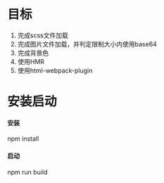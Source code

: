 目标
=====
1. 完成scss文件加载
2. 完成图片文件加载，并判定限制大小内使用base64
3. 完成背景色
4. 使用HMR
5. 使用html-webpack-plugin

安装启动
=====
#### 安装
npm install
#### 启动
npm run build
